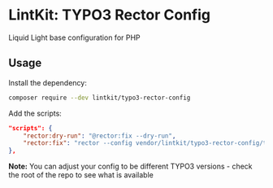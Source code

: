 # LintKit: TYPO3 Rector Config

Liquid Light base configuration for PHP

## Usage

Install the dependency:

```bash
composer require --dev lintkit/typo3-rector-config
```

Add the scripts:

```json
"scripts": {
    "rector:dry-run": "@rector:fix --dry-run",
    "rector:fix": "rector --config vendor/lintkit/typo3-rector-config/typo3-v12.php"
},
```

**Note:** You can adjust your config to be different TYPO3 versions - check the root of the repo to see what is available
